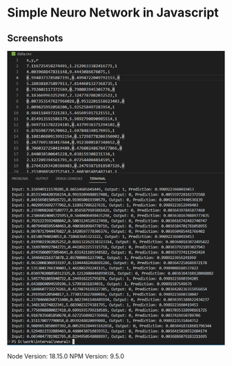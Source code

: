 # Simple Neuro Network in Javascript

## Screenshots
![Screenshot 1](./_info/screenshot_1.png "Screenshot")

Node Version: 18.15.0
NPM Version: 9.5.0